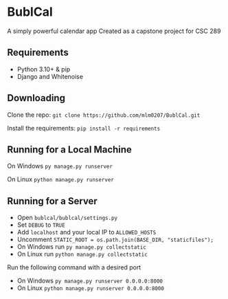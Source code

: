 # BublCal
A simply powerful calendar app
Created as a capstone project for CSC 289

## Requirements
- Python 3.10+ & pip
- Django and Whitenoise

## Downloading
Clone the repo:
`git clone https://github.com/mlm0207/BublCal.git`

Install the requirements:
`pip install -r requirements`

## Running for a Local Machine
On Windows
`py manage.py runserver`

On Linux
`python manage.py runserver`

## Running for a Server
- Open `bublcal/bublcal/settings.py`
- Set `DEBUG` to `TRUE`
- Add `localhost` and your local IP to `ALLOWED_HOSTS`
- Uncomment `STATIC_ROOT = os.path.join(BASE_DIR, "staticfiles");`
- On Windows run `py manage.py collectstatic`
- On Linux run `python manage.py collectstatic`

Run the following command with a desired port

- On Windows `py manage.py runserver 0.0.0.0:8000`
- On Linux `python manage.py runserver 0.0.0.0:8000`
